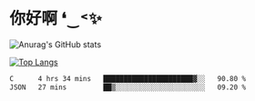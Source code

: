 # 你好啊 ❛‿˂✨

![Anurag's GitHub stats](https://github-readme-stats.vercel.app/api?username=ZombieFly&count_private=true&show_icons=true)

[![Top Langs](https://github-readme-stats.vercel.app/api/top-langs/?username=ZombieFly&layout=compact&count_private=true&hide=Ruby,makefile)](https://github.com/anuraghazra/github-readme-stats)

<!--START_SECTION:waka-->

```txt
C      4 hrs 34 mins   ██████████████████████▓░░   90.80 %
JSON   27 mins         ██▒░░░░░░░░░░░░░░░░░░░░░░   09.20 %
```

<!--END_SECTION:waka-->
